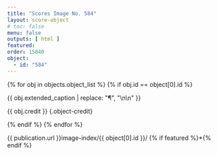 ```yaml
---
title: "Scores Image No. 584"
layout: score-object
# toc: false
menu: false
outputs: [ html ]
featured: 
order: 15840
object:
  - id: "584"
---
```


{% for obj in objects.object_list %}
{% if obj.id == object[0].id %}

{{ obj.extended_caption | replace: "¶", "\n\n" }}

{{ obj.credit }} {.object-credit}

{% endif %}
{% endfor %}

<div class="object-credit object-url is-print-only">

{{ publication.url }}image-index/{{ object[0].id }}/ {% if featured %}*{% endif %}

</div>

